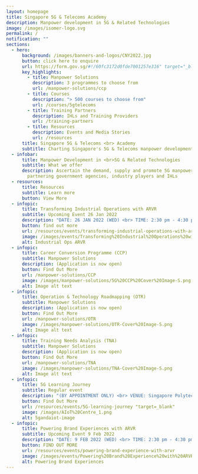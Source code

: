 ```yaml
---
layout: homepage
title: Singapore 5G & Telecoms Academy
description: Manpower development in 5G & Related Technologies
image: /images/isomer-logo.svg
permalink: /
notification: ""
sections:
  - hero:
      background: /images/banners-and-logos/CNY2022.jpg
      button: click here to enquire
      url: https://form.gov.sg/#!/60fc3172d0fde7001257e316" target="_blank
      key_highlights:
        - title: Manpower Solutions
          description: 3 programmes to choose from
          url: /manpower-solutions/ccp
        - title: Courses
          description: "> 500 courses to choose from"
          url: /courses/5gtelecoms
        - title: Training Partners
          description: IHLs and Training Providers
          url: /training-partners
        - title: Resources
          description: Events and Media Stories
          url: /resources
      title: Singapore 5G & Telecoms <br> Academy
      subtitle: Charting Singapore's 5G & Telecoms manpower development with you
  - infobar:
      title: Manpower Development in <br>5G & Related Technologies
      subtitle: What we offer
      description: Ascertain the demand, supply and promote 5G manpower development by
        partnering government agencies, industry players and IHLs
  - resources:
      title: Resources
      subtitle: Learn more
      button: View More
  - infopic:
      title: Transforming Industrial Operations with ARVR
      subtitle: Upcoming Event 26 Jan 2022
      description: "DATE: 26 JAN 2022 (WED) <br> TIME: 2:30 pm - 4:30 pm"
      button: find out more
      url: /resources/events/transforming-industrial-operations-with-arvr
      image: /images/events/Transforming%20Industrial%20Operations%20with%20ARVR_Shortened.png
      alt: Industrial Ops ARVR
  - infopic:
      title: Career Conversion Programme (CCP)
      subtitle: Manpower Solutions
      description: (Application is now open)
      button: Find Out More
      url: /manpower-solutions/CCP
      image: /images/manpower-solutions/5G%20CCP%20Cover%20Image-S.png
      alt: Image alt text
  - infopic:
      title: Operation & Technology Roadmapping (OTR)
      subtitle: Manpower Solutions
      description: (Application is now open)
      button: Find Out More
      url: /manpower-solutions/OTR
      image: /images/manpower-solutions/OTR-Cover%20Image-S.png
      alt: Image alt text
  - infopic:
      title: Training Needs Analysis (TNA)
      subtitle: Manpower Solutions
      description: (Application is now open)
      button: Find Out More
      url: /manpower-solutions/TNA
      image: /images/manpower-solutions/TNA-Cover%20Image-S.png
      alt: Image alt text
  - infopic:
      title: 5G Learning Journey
      subtitle: Regular event
      description: "(BY APPOINTMENT ONLY) <br> VENUE: Singapore Polytechnic"
      button: Find Out More
      url: /resources/events/5G-learning-journey "target=_blank"
      image: /images/AIoT%20Centre_1.png
      alt: 5gandaiot-image
  - infopic:
      title: Powering Brand Experiences with ARVR
      subtitle: Upcoming Event 9 Feb 2022
      description: "DATE: 9 FEB 2022 (WED) <br> TIME: 2:30 pm - 4:30 pm "
      button: FIND OUT MORE
      url: /resources/events/powering-brand-experience-with-arvr
      image: /images/events/Powering%20Brand%20Experience%20with%20ARVR_Shortened.png
      alt: Powering Brand Experiences
---
```

